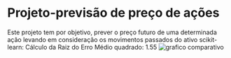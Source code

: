 # Projeto-previsão de preço de ações
Este projeto tem por objetivo, prever o preço futuro de uma determinada ação levando em consideração os movimentos passados do ativo
scikit-learn:
Cálculo da Raiz do Erro Médio quadrado: 1.55 
![grafico comparativo](https://user-images.githubusercontent.com/117185803/202303624-5ffcff86-72c5-4423-a9f1-fef90af89fad.png)
